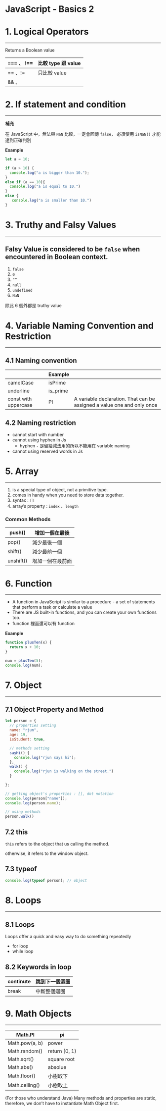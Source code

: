 # JavaScript - Basics 2

# 1. Logical Operators

---

Returns a Boolean value

| === 、 !== | 比較 type 跟 value |
| --- | --- |
| == 、!=  | 只比較 value |
| && 、 || |  |

# 2. If statement and condition

---

**補充**

在 JavaScript 中，無法與 `NaN` 比較，一定會回傳 `false`，
必須使用 `isNaN()` 才能達到正確判別

**Example**

```jsx
let a = 10;

if (a > 10) {
  console.log("a is bigger than 10.");
}
else if (a == 10){
  console.log("a is equal to 10.")
}
else {
   console.log("a is smaller than 10.")
}
```

# 3. Truthy and Falsy Values

---

## Falsy Value is considered to be `false` when encountered in Boolean context.

1. `false`
2. `0`
3. `“”`
4. `null`
5. `undefined`
6. `NaN`

除此 6 個外都是 truthy value

# 4. Variable Naming Convention and Restriction

---

## 4.1  Naming convention

|  | Example |  |
| --- | --- | --- |
| camelCase | isPrime |  |
| underline | is_prime |  |
| const with uppercase | PI | A variable declaration. That can be assigned a value one and only once |

## 4.2  Naming restriction

- cannot start with number
- cannot using hyphen in Js
    - hyphen `-` 是留給減法用的所以不能用在 variable naming
- cannot using reserved words in Js

# 5. Array

---

1. is a special type of object, not a primitive type.
2. comes in handy when you need to store data together.
3. syntax : `[]`
4. array’s property : `index` 、`length`

### Common Methods

| push() | 增加一個在最後 |
| --- | --- |
| pop() | 減少最後一個 |
| shift() | 減少最前一個 |
| unshift() | 增加一個在最前面 |

# 6. Function

---

- A function in JavaScript is similar to a procedure - a set of statements that perform a task or calculate a value
- There are JS built-in functions, and you can create your own functions too.
- function 裡面還可以有 function

**Example**

```jsx
function plusTen(x) {
  return x + 10;
}

num = plusTen(5);
console.log(num);
```

# 7. Object

---

## 7.1  Object Property and Method

```jsx
let person = {
  // properties setting
  name: "rjun",
  age: 19,
  isStudent: true,

  // methods setting
  sayHi() {
    console.log("rjun says hi");
  },
  walk() {
    console.log("rjun is walking on the street.")
  }

};

// getting object's properties : [], dot notation
console.log(person["name"]);
console.log(person.name);

// using methods
person.walk()
```

## 7.2  this

`this` refers to the object that us calling the method.

otherwise, it refers to the window object.

## 7.3  typeof

```jsx
console.log(typeof person); // object
```

# 8. Loops

---

## 8.1  Loops

Loops offer a quick and easy way to do something repeatedly

- for loop
- while loop

## 8.2  Keywords in loop

| continute | 跳到下一個迴圈 |
| --- | --- |
| break | 中斷整個迴圈 |

# 9. Math Objects

---

| Math.PI | pi |
| --- | --- |
| Math.pow(a, b) | power |
| Math.random() | return [0, 1) |
| Math.sqrt() | square root |
| Math.abs() | absolue |
| Math.floor() | 小樹取下 |
| Math.ceiling() | 小樹取上 |

(For those who understand Java) Many methods and properties are static, therefore, we don’t have to instantiate Math Object first.